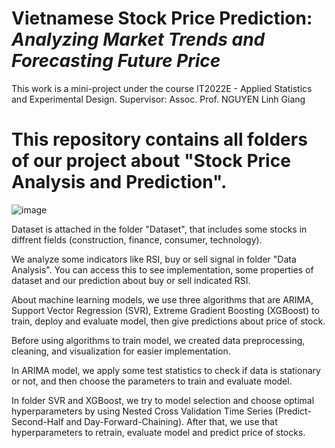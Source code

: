 **Vietnamese Stock Price Prediction: *Analyzing Market Trends and Forecasting Future Price***
============
This work is a mini-project under the course IT2022E - Applied Statistics and Experimental Design.
Supervisor: Assoc. Prof. NGUYEN Linh Giang

This repository contains all folders of our project about "Stock Price Analysis and Prediction".
============

![image](https://github.com/tttruong0812/Capstone-Project-ML/assets/95478230/eb5cb261-5759-4937-a9a5-cff1cba66229)


Dataset is attached in the folder "Dataset", that includes some stocks in diffrent fields (construction, finance, consumer, technology).

We analyze some indicators like RSI, buy or sell signal in folder "Data Analysis". You can access this to see implementation, some properties of dataset and our prediction about buy or sell  indicated RSI.

About machine learning models, we use three algorithms that are ARIMA, Support Vector Regression (SVR), Extreme Gradient Boosting (XGBoost) to train, deploy and evaluate model, then give predictions about price of stock.

Before using algorithms to train model, we created data preprocessing, cleaning, and visualization for easier implementation.

In ARIMA model, we apply some test statistics to check if data is stationary or not, and then choose the parameters to train and evaluate model.

In folder SVR and XGBoost, we try to  model selection and choose optimal hyperparameters by using Nested Cross Validation Time Series (Predict-Second-Half and Day-Forward-Chaining). After that, we use that hyperparameters to retrain, evaluate model and predict price of stocks.
